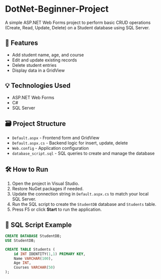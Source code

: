 # DotNet-Beginner-Project
A simple ASP.NET Web Forms project to perform basic CRUD operations (Create, Read, Update, Delete) on a Student database using SQL Server.

## 🔧 Features

- Add student name, age, and course
- Edit and update existing records
- Delete student entries
- Display data in a GridView

## 💡 Technologies Used

- ASP.NET Web Forms
- C#
- SQL Server

## 🗃️ Project Structure

- `Default.aspx` - Frontend form and GridView
- `Default.aspx.cs` - Backend logic for insert, update, delete
- `Web.config` - Application configuration
- `database_script.sql` - SQL queries to create and manage the database

## 🛠️ How to Run

1. Open the project in Visual Studio.
2. Restore NuGet packages if needed.
3. Update the connection string in `Default.aspx.cs` to match your local SQL Server.
4. Run the SQL script to create the `StudentDB` database and `Students` table.
5. Press F5 or click **Start** to run the application.

## 📁 SQL Script Example

```sql
CREATE DATABASE StudentDB;
USE StudentDB;

CREATE TABLE Students (
    id INT IDENTITY(1,1) PRIMARY KEY,
    Name VARCHAR(100),
    Age INT,
    Courses VARCHAR(50)
);

